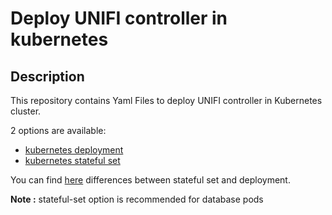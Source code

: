 # Deploy UNIFI controller in kubernetes

## Description
This repository contains Yaml Files to deploy UNIFI controller in Kubernetes cluster.

2 options are available:
- [kubernetes deployment](deployment)
- [kubernetes stateful set](statefulset)

You can find [here](https://medium.com/stakater/k8s-deployments-vs-statefulsets-vs-daemonsets-60582f0c62d4) differences between stateful set and deployment.

**Note :** stateful-set option is recommended for database pods
